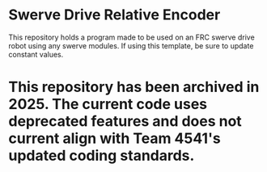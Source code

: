 # Swerve Drive Relative Encoder
 
This repository holds a program made to be used on an FRC swerve drive robot using any swerve modules. If using this template, be sure to update constant values.


# This repository has been archived in 2025. The current code uses deprecated features and does not current align with Team 4541's updated coding standards. 
